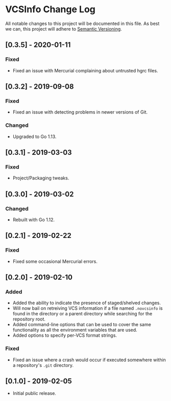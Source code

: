# VCSInfo Change Log

All notable changes to this project will be documented in this file. As best we
can, this project will adhere to [Semantic Versioning](https://semver.org).


## [0.3.5] - 2020-01-11

### Fixed

* Fixed an issue with Mercurial complaining about untrusted hgrc files.


## [0.3.2] - 2019-09-08

### Fixed

* Fixed an issue with detecting problems in newer versions of Git.

### Changed

* Upgraded to Go 1.13.


## [0.3.1] - 2019-03-03

### Fixed

* Project/Packaging tweaks.


## [0.3.0] - 2019-03-02

### Changed

* Rebuilt with Go 1.12.


## [0.2.1] - 2019-02-22

### Fixed

* Fixed some occasional Mercurial errors.


## [0.2.0] - 2019-02-10

### Added

* Added the ability to indicate the presence of staged/shelved changes.
* Will now bail on retreiving VCS information if a file named ``.novcsinfo`` is
  found in the directory or a parent directory while searching for the
  repository root.
* Added command-line options that can be used to cover the same functionality
  as all the environment variables that are used.
* Added options to specify per-VCS format strings.

### Fixed

* Fixed an issue where a crash would occur if executed somewhere within a
  repository's ``.git`` directory.


## [0.1.0] - 2019-02-05

* Initial public release.

